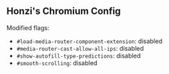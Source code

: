 Honzi's Chromium Config
-----------------------

Modified flags:
  * `#load-media-router-component-extension`: disabled
  * `#media-router-cast-allow-all-ips`: disabled
  * `#show-autofill-type-predictions`: disabled
  * `#smooth-scrolling`: disabled

